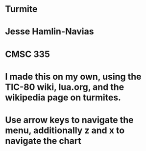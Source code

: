 # Turmite

# Jesse Hamlin-Navias
# CMSC 335
# I made this on my own, using the TIC-80 wiki, lua.org, and the wikipedia page on turmites.
# Use arrow keys to navigate the menu, additionally z and x to navigate the chart
